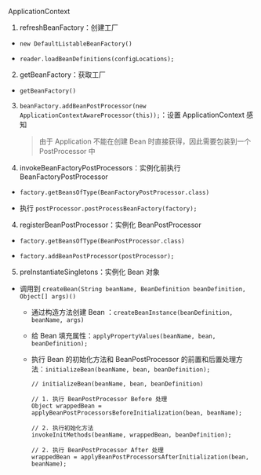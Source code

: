 ApplicationContext

1. refreshBeanFactory：创建工厂

- ```
  new DefaultListableBeanFactory()
  ```

- ```
  reader.loadBeanDefinitions(configLocations);
  ```

2. getBeanFactory：获取工厂

- ```
  getBeanFactory()
  ```

3. `beanFactory.addBeanPostProcessor(new ApplicationContextAwareProcessor(this));`：设置 ApplicationContext 感知

   > 由于 Application 不能在创建 Bean 时直接获得，因此需要包装到一个 PostProcessor 中

4. invokeBeanFactoryPostProcessors：实例化前执行 BeanFactoryPostProcessor

- ```
  factory.getBeansOfType(BeanFactoryPostProcessor.class)
  ```

- 执行 `postProcessor.postProcessBeanFactory(factory);`

4. registerBeanPostProcessor：实例化 BeanPostProcessor

- ```
  factory.getBeansOfType(BeanPostProcessor.class)
  ```

- ```
  factory.addBeanPostProcessor(postProcessor);
  ```

5. preInstantiateSingletons：实例化 Bean 对象

- 调用到 `createBean(String beanName, BeanDefinition beanDefinition, Object[] args)()`

  - 通过构造方法创建 Bean ：`createBeanInstance(beanDefinition, beanName, args)`

  - 给 Bean 填充属性：`applyPropertyValues(beanName, bean, beanDefinition);`

  - 执行 Bean 的初始化方法和 BeanPostProcessor 的前置和后置处理方法：`initializeBean(beanName, bean, beanDefinition);`

    ```
    // initializeBean(beanName, bean, beanDefinition)
    
    // 1. 执行 BeanPostProcessor Before 处理
    Object wrappedBean = applyBeanPostProcessorsBeforeInitialization(bean, beanName);
    
    // 2. 执行初始化方法
    invokeInitMethods(beanName, wrappedBean, beanDefinition);
    
    // 2. 执行 BeanPostProcessor After 处理
    wrappedBean = applyBeanPostProcessorsAfterInitialization(bean, beanName);
    ```



